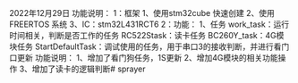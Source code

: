 2022年12月29日
功能说明：
    1：框架
        1、使用stm32cube 快速创建
        2、使用FREERTOS 系统
        3、IC：stm32L431RCT6
    2：功能：
        1、任务
            work_task：运行时间相关，判断是否工作的任务
            RC522Stask：读卡任务
            BC260Y_task：4G模块任务
            StartDefaultTask：调试使用的任务，用于串口3的接收判断，并进行看门口更新
        功能说明：
        1、增加了看门狗任务，1S更新
        2、增加4G模块的相关功能操作
        3、增加了读卡的逻辑判断# sprayer
